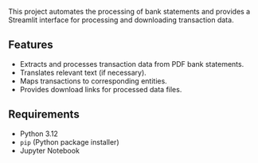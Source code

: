 This project automates the processing of bank statements and provides a Streamlit interface for processing and downloading transaction data.

## Features

- Extracts and processes transaction data from PDF bank statements.
- Translates relevant text (if necessary).
- Maps transactions to corresponding entities.
- Provides download links for processed data files.


## Requirements

- Python 3.12
- `pip` (Python package installer)
- Jupyter Notebook

